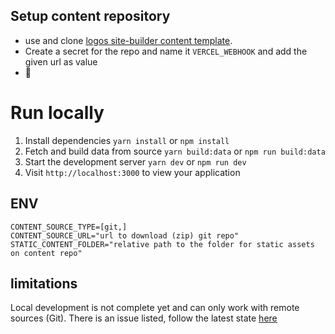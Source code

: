 ## Setup content repository
- use and clone [logos site-builder content template](https://github.com/acid-info/logos-sb-content-repo-template). 
- Create a secret for the repo and name it `VERCEL_WEBHOOK` and add the given url as value
- 🥳


# Run locally
1. Install dependencies `yarn install` or `npm install`
2. Fetch and build data from source `yarn build:data` or `npm run build:data`
3. Start the development server  `yarn dev` or `npm run dev`
4. Visit `http://localhost:3000` to view your application

## ENV
```dotenv
CONTENT_SOURCE_TYPE=[git,]
CONTENT_SOURCE_URL="url to download (zip) git repo"
STATIC_CONTENT_FOLDER="relative path to the folder for static assets on content repo"
```

## limitations 
Local development is not complete yet and can only work with remote sources (Git). There is an issue listed, follow the latest state [here](https://github.com/acid-info/logos-site-builder/issues/56)